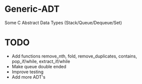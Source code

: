 # Generic-ADT
Some C Abstract Data Types (Stack/Queue/Dequeue/Set)

# TODO
- Add functions remove_nth, fold, remove_duplicates, contains, pop_if/while, extract_if/while
- Make queue double ended
- Improve testing
- Add more ADT's